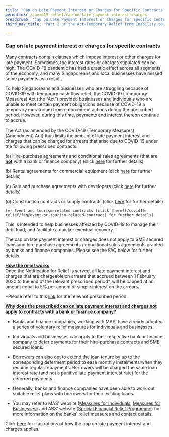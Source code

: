 ```yaml
---
title: 'Cap on Late Payment Interest or Charges for Specific Contracts'
permalink: /covid19-relief/cap-on-late-payment-interest-charges
breadcrumb: 'Cap on Late Payment Interest or Charges for Specific Contracts'
third_nav_title: 'Part 2 of the Act-Temporary Relief from Inability to Perform Contractual Obligations'

---
```


### Cap on late payment interest or charges for specific contracts ###

Many contracts contain clauses which impose interest or other charges for late payment. Sometimes, the interest rates or charges stipulated can be high. The COVID-19 pandemic has had a drastic effect across all segments of the economy, and many Singaporeans and local businesses have missed some payments as a result.

To help Singaporeans and businesses who are struggling because of COVID-19 with temporary cash flow relief, the COVID-19 (Temporary Measures) Act (the “Act”) provided businesses and individuals who are unable to meet certain payment obligations because of COVID-19 a temporary moratorium from enforcement actions during the prescribed period. However, during this time, payments and interest thereon continue to accrue.

The Act (as amended by the COVID-19 (Temporary Measures) (Amendment) Act) thus limits the amount of late payment interest and charges that can be charged for arrears that arise due to COVID-19 under the following prescribed contracts:

   (a) Hire-purchase agreements and conditional sales agreements (that are <b><u>not</u></b> with a bank or finance company) (click [here](/covid19-relief/faq/hire-purchase-agreements) for further details) 

   (b) Rental agreements for commercial equipment (click [here](/covid19-relief/faq/rental-agreements) for further details) 

   (c) Sale and purchase agreements with developers (click [here](/covid19-relief/faq/otps-and-s-and-p-agreements) for further details)

   (d) Construction contracts or supply contracts (click [here](/covid19-relief/faq/construction) for further details)

    (e) Event and tourism-related contracts (click [here](/covid19-relief/faq/event-or-tourism-related-contract) for further details)

This is intended to help businesses affected by COVID-19 to manage their debt load, and facilitate a quicker eventual recovery.

The cap on late payment interest or charges does not apply to SME secured loans and hire purchase agreements / conditional sales agreements granted by banks and finance companies. Please see the FAQ below for further details. 

<b><u>How the relief works</u></b>
<br>Once the Notification for Relief is served, all late payment interest and charges that are chargeable on arrears that accrued between 1 February 2020 to the end of the relevant prescribed period*, will be capped at an amount equal to 5% per annum of simple interest on the arrears.

*Please refer to this [link](/covid19-relief/temporary-relief-from-inability-to-perform-contract) for the relevant prescribed period. 

<b><u>Why does the prescribed cap on late payment interest and charges not apply to contracts with a bank or finance company?</u></b>

* Banks and finance companies, working with MAS, have already adopted a series of voluntary relief measures for individuals and businesses. 

* Individuals and businesses can apply to their respective bank or finance company to defer payments for their hire-purchase contracts and SME secured loans.

* Borrowers can also opt to extend the loan tenure by up to the corresponding deferment period to ease monthly instalments when they resume regular repayments. Borrowers will be charged the same loan interest rate (and not a punitive late payment interest rate) for the deferred payments. 

* Generally, banks and finance companies have been able to work out suitable relief plans with borrowers for their existing loans.

* You may refer to MAS’ website ([Measures for Individuals](https://www.mas.gov.sg/regulation/covid-19/supporting-individuals-through-covid-19), [Measures for Businesses](https://www.mas.gov.sg/regulation/covid-19/supporting-businesses-through-covid-19)) and ABS’ website ([Special Financial Relief Programme](http://www.abs.org.sg/consumer-banking/sfrp)) for more information on the banks’ relief measures and contact details.

Click [here](/files/Illustrations_Late_Payment_Interest_Charges_Cap2.pdf) for illustrations of how the cap on late payment interest and charges applies. 

